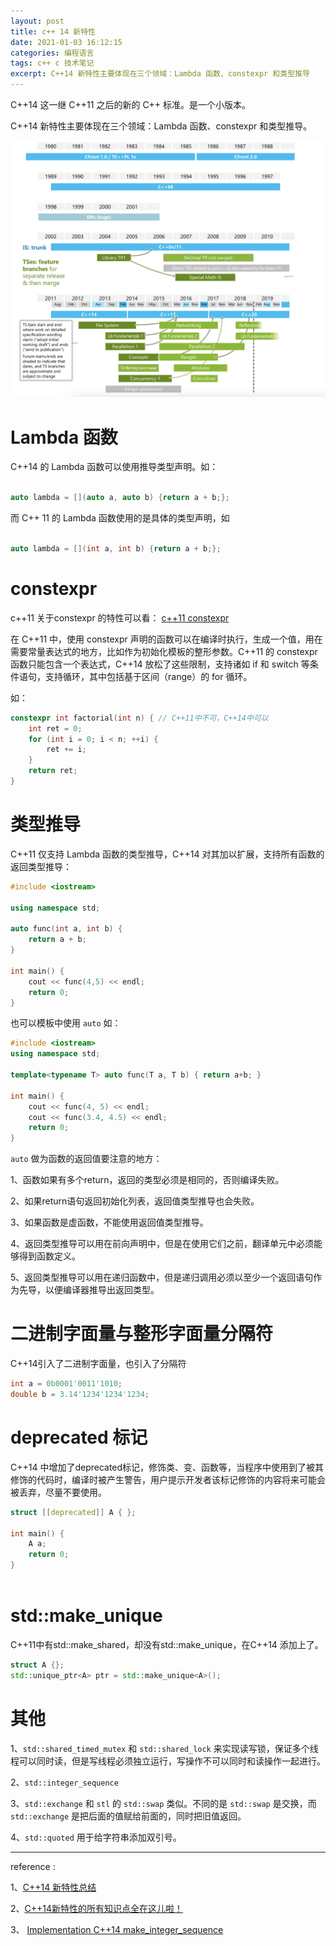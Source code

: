 ```yaml
---
layout: post
title: c++ 14 新特性
date: 2021-01-03 16:12:15
categories: 编程语言  
tags: c++ c 技术笔记
excerpt: C++14 新特性主要体现在三个领域：Lambda 函数、constexpr 和类型推导
---
```



C++14 这一继 C++11 之后的新的 C++ 标准。是一个小版本。

C++14 新特性主要体现在三个领域：Lambda 函数、constexpr 和类型推导。

![](/assets/programming-language/c-plus-plus-14-2022-11-21_11-34-12.png)

# Lambda 函数

C++14 的 Lambda 函数可以使用推导类型声明。如：

```c++ 14

auto lambda = [](auto a, auto b) {return a + b;};

```

而 C++ 11 的 Lambda 函数使用的是具体的类型声明，如

```c++

auto lambda = [](int a, int b) {return a + b;};

```

# constexpr

c++11 关于constexpr 的特性可以看： [c++11  constexpr](http://blog.xyecho.com/c++11-constexpr/)

在 C++11 中，使用 constexpr 声明的函数可以在编译时执行，生成一个值，用在需要常量表达式的地方，比如作为初始化模板的整形参数。C++11 的 constexpr 函数只能包含一个表达式，C++14 放松了这些限制，支持诸如 if 和 switch 等条件语句，支持循环，其中包括基于区间（range）的 for 循环。

如：

```c++
constexpr int factorial(int n) { // C++11中不可，C++14中可以
    int ret = 0;
    for (int i = 0; i < n; ++i) {
        ret += i;
    }
    return ret;
}
```


#  类型推导

C++11 仅支持 Lambda 函数的类型推导，C++14 对其加以扩展，支持所有函数的返回类型推导：

```c++
#include <iostream>

using namespace std;

auto func(int a, int b) {
    return a + b;
}

int main() {
    cout << func(4,5) << endl;
    return 0;
}
```

也可以模板中使用 `auto`  如：

```c++
#include <iostream>
using namespace std;

template<typename T> auto func(T a, T b) { return a+b; }

int main() {
    cout << func(4, 5) << endl;
    cout << func(3.4, 4.5) << endl;
    return 0;
}
```

`auto`  做为函数的返回值要注意的地方：

1、函数如果有多个return，返回的类型必须是相同的，否则编译失败。

2、如果return语句返回初始化列表，返回值类型推导也会失败。

3、如果函数是虚函数，不能使用返回值类型推导。

4、返回类型推导可以用在前向声明中，但是在使用它们之前，翻译单元中必须能够得到函数定义。

5、返回类型推导可以用在递归函数中，但是递归调用必须以至少一个返回语句作为先导，以便编译器推导出返回类型。


#  二进制字面量与整形字面量分隔符

C++14引入了二进制字面量，也引入了分隔符

```c++
int a = 0b0001'0011'1010;
double b = 3.14'1234'1234'1234;
```

# deprecated 标记

C++14 中增加了deprecated标记，修饰类、变、函数等，当程序中使用到了被其修饰的代码时，编译时被产生警告，用户提示开发者该标记修饰的内容将来可能会被丢弃，尽量不要使用。

```c++
struct [[deprecated]] A { };

int main() {
    A a;
    return 0;
}
	
```

# std::make_unique

C++11中有std::make_shared，却没有std::make_unique，在C++14 添加上了。

```c++
struct A {};
std::unique_ptr<A> ptr = std::make_unique<A>();
```


# 其他

1、`std::shared_timed_mutex` 和 `std::shared_lock` 来实现读写锁，保证多个线程可以同时读，但是写线程必须独立运行，写操作不可以同时和读操作一起进行。

2、`std::integer_sequence`

3、`std::exchange` 和 `stl` 的 `std::swap` 类似。不同的是 `std::swap` 是交换，而 `std::exchange` 是把后面的值赋给前面的，同时把旧值返回。

4、`std::quoted` 用于给字符串添加双引号。



----
reference :

1、[C++14 新特性总结](https://www.infoq.cn/article/2014/09/cpp14-here-features)

2、[C++14新特性的所有知识点全在这儿啦！](https://segmentfault.com/a/1190000023441427)

3、 [Implementation C++14 make_integer_sequence](https://stackoverflow.com/questions/17424477/implementation-c14-make-integer-sequence)

